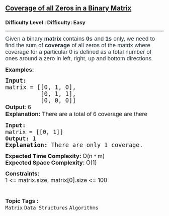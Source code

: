<h2><a href="https://www.geeksforgeeks.org/problems/coverage-of-all-zeros-in-a-binary-matrix4024/1">Coverage of all Zeros in a Binary Matrix</a></h2><h3>Difficulty Level : Difficulty: Easy</h3><hr><div class="problems_problem_content__Xm_eO"><p><span style="color: rgb(39, 50, 57); font-family: Nunito, sans-serif; font-size: 18px; letter-spacing: 0.162px; background-color: rgb(255, 255, 255); --darkreader-inline-color: #cac5be; --darkreader-inline-bgcolor: #181a1b;" data-darkreader-inline-color="" data-darkreader-inline-bgcolor="">Given a binary <strong>matrix </strong>contains <strong>0s</strong> and <strong>1s </strong>only, we need to find the sum of <strong>coverage</strong> of all zeros of the matrix where coverage for a particular 0 is defined as a total number of ones around a zero in left, right, up and bottom directions.</span></p>
<p><span style="font-size: 18px;"><strong>Examples:</strong></span></p>
<pre><strong><span style="font-size: 14pt;">Input:</span></strong><br><span style="font-size: 14pt;">matrix = [[0, 1, 0],<br>          [0, 1, 1],</span><br><span style="font-size: 14pt;">          [0, 0, 0]]<br></span><span style="font-size: 14pt; font-family: Arial, sans-serif; font-variant-numeric: normal; font-variant-east-asian: normal; font-variant-alternates: normal; font-variant-position: normal; vertical-align: baseline; white-space-collapse: preserve;"><strong>Output</strong>: 6<br></span><span style="font-size: 14pt; font-family: Arial, sans-serif; font-variant-numeric: normal; font-variant-east-asian: normal; font-variant-alternates: normal; font-variant-position: normal; vertical-align: baseline; white-space-collapse: preserve;"><strong>Explanation:</strong> There are a total of 6 coverage are there</span></pre>
<p><span id="docs-internal-guid-1235b0a7-7fff-bf71-d97f-b742714a175e"></span></p>
<pre><span style="font-size: 18px;"><strong>Input: <br></strong>matrix = [[0, 1]]
<strong>Output: </strong>1<br></span><span style="font-size: 14pt;"><strong>Explanation: </strong>There are only 1 coverage.</span></pre>
<p><span style="font-size: 18px;"><strong>Expected Time Complexity: </strong>O(n&nbsp;</span><span style="font-size: 15px;">*&nbsp;<span style="font-size: 18px;">m)<br><strong>Expected Space Complexity:&nbsp;</strong>O(1)</span></span></p>
<p><span style="font-size: 15px;"><span style="font-size: 18px;"><strong>Constraints:</strong><br>1 &lt;= matrix.size, matrix[0].size &lt;= 100</span></span></p></div><br><p><span style=font-size:18px><strong>Topic Tags : </strong><br><code>Matrix</code>&nbsp;<code>Data Structures</code>&nbsp;<code>Algorithms</code>&nbsp;